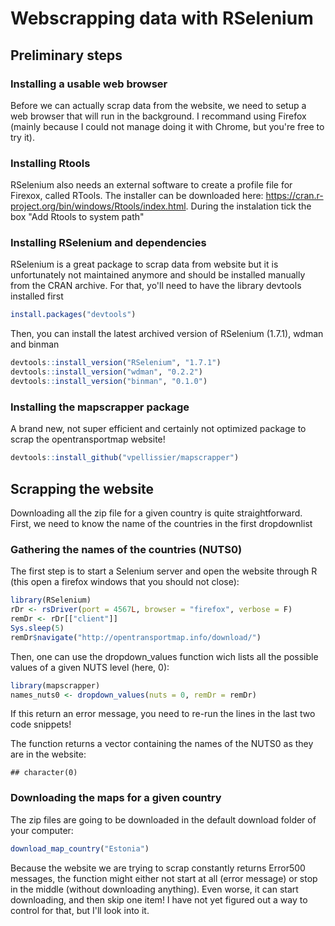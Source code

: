 Webscrapping data with RSelenium
================

Preliminary steps
-----------------

### Installing a usable web browser

Before we can actually scrap data from the website, we need to setup a web browser that will run in the background. I recommand using Firefox (mainly because I could not manage doing it with Chrome, but you're free to try it).

### Installing Rtools

RSelenium also needs an external software to create a profile file for Firexox, called RTools. The installer can be downloaded here: <https://cran.r-project.org/bin/windows/Rtools/index.html>. During the instalation tick the box "Add Rtools to system path"

### Installing RSelenium and dependencies

RSelenium is a great package to scrap data from website but it is unfortunately not maintained anymore and should be installed manually from the CRAN archive. For that, yo'll need to have the library devtools installed first

``` r
install.packages("devtools")
```

Then, you can install the latest archived version of RSelenium (1.7.1), wdman and binman

``` r
devtools::install_version("RSelenium", "1.7.1")
devtools::install_version("wdman", "0.2.2")
devtools::install_version("binman", "0.1.0")
```

### Installing the mapscrapper package

A brand new, not super efficient and certainly not optimized package to scrap the opentransportmap website!

``` r
devtools::install_github("vpellissier/mapscrapper")
```

Scrapping the website
---------------------

Downloading all the zip file for a given country is quite straightforward. First, we need to know the name of the countries in the first dropdownlist

### Gathering the names of the countries (NUTS0)

The first step is to start a Selenium server and open the website through R (this open a firefox windows that you should not close):

``` r
library(RSelenium)
rDr <- rsDriver(port = 4567L, browser = "firefox", verbose = F)
remDr <- rDr[["client"]]
Sys.sleep(5)
remDr$navigate("http://opentransportmap.info/download/")
```

Then, one can use the dropdown\_values function wich lists all the possible values of a given NUTS level (here, 0):

``` r
library(mapscrapper)
names_nuts0 <- dropdown_values(nuts = 0, remDr = remDr)
```

If this return an error message, you need to re-run the lines in the last two code snippets!

The function returns a vector containing the names of the NUTS0 as they are in the website:

    ## character(0)

### Downloading the maps for a given country

The zip files are going to be downloaded in the default download folder of your computer:

``` r
download_map_country("Estonia")
```

Because the website we are trying to scrap constantly returns Error500 messages, the function might either not start at all (error message) or stop in the middle (without downloading anything). Even worse, it can start downloading, and then skip one item! I have not yet figured out a way to control for that, but I'll look into it.
